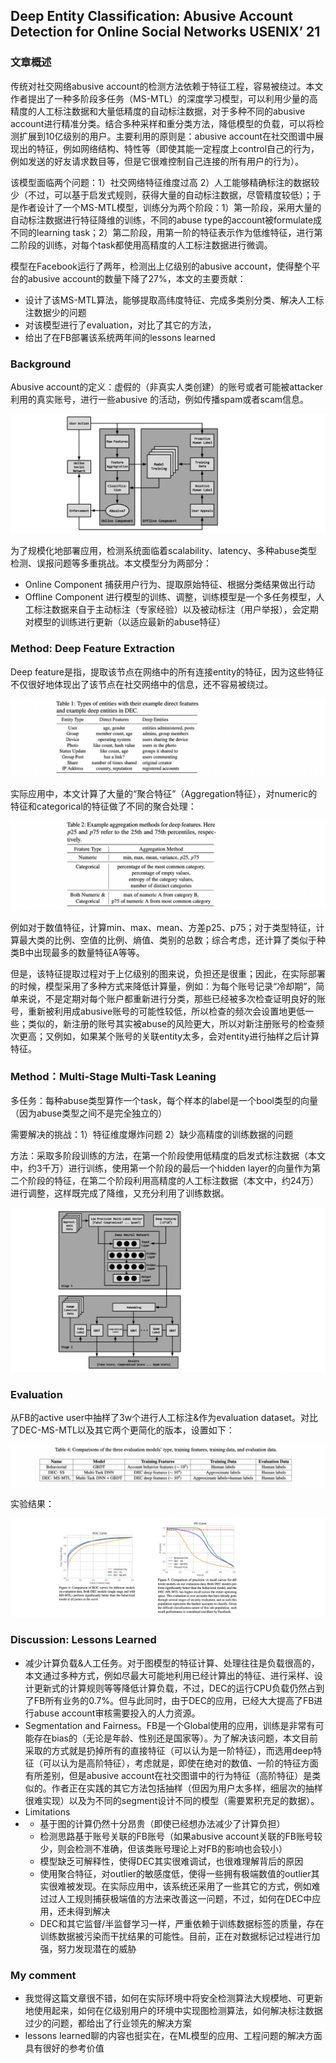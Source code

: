 ## Deep Entity Classification: Abusive Account Detection for Online Social Networks   USENIX’ 21

### 文章概述

传统对社交网络abusive account的检测方法依赖于特征工程，容易被绕过。本文作者提出了一种多阶段多任务（MS-MTL）的深度学习模型，可以利用少量的高精度的人工标注数据和大量低精度的自动标注数据，对于多种不同的abusive account进行精准分类。结合多种采样和重分类方法，降低模型的负载，可以将检测扩展到10亿级别的用户。主要利用的原则是：abusive account在社交图谱中展现出的特征，例如网络结构、特性等（即使其能一定程度上control自己的行为，例如发送的好友请求数目等，但是它很难控制自己连接的所有用户的行为）。

该模型面临两个问题：1）社交网络特征维度过高 2）人工能够精确标注的数据较少（不过，可以基于启发式规则，获得大量的自动标注数据，尽管精度较低）；于是作者设计了一个MS-MTL模型，训练分为两个阶段：1）第一阶段，采用大量的自动标注数据进行特征降维的训练，不同的abuse type的account被formulate成不同的learning task；2）第二阶段，用第一阶的特征表示作为低维特征，进行第二阶段的训练，对每个task都使用高精度的人工标注数据进行微调。

模型在Facebook运行了两年，检测出上亿级别的abusive account，使得整个平台的abusive account的数量下降了27%，本文的主要贡献：

- 设计了该MS-MTL算法，能够提取高纬度特征、完成多类别分类、解决人工标注数据少的问题
- 对该模型进行了evaluation，对比了其它的方法，
- 给出了在FB部署该系统两年间的lessons learned

### Background

Abusive account的定义：虚假的（非真实人类创建）的账号或者可能被attacker利用的真实账号，进行一些abusive 的活动，例如传播spam或者scam信息。

![image-20201208161508436](image/image-20201208161508436.png)

为了规模化地部署应用，检测系统面临着scalability、latency、多种abuse类型检测、误报问题等多重挑战。本文模型分为两部分：

- Online Component 捕获用户行为、提取原始特征、根据分类结果做出行动
- Offline Component 进行模型的训练、调整，训练模型是一个多任务模型，人工标注数据来自于主动标注（专家经验）以及被动标注（用户举报），会定期对模型的训练进行更新（以适应最新的abuse特征）

### Method: Deep Feature Extraction

Deep feature是指，提取该节点在网络中的所有连接entity的特征，因为这些特征不仅很好地体现出了该节点在社交网络中的信息，还不容易被绕过。

![image-20201208161538792](image/image-20201208161538792.png)

实际应用中，本文计算了大量的“聚合特征”（Aggregation特征），对numeric的特征和categorical的特征做了不同的聚合处理：

![image-20201208161610779](image/image-20201208161610779.png)

例如对于数值特征，计算min、max、mean、方差p25、p75；对于类型特征，计算最大类的比例、空值的比例、熵值、类别的总数；综合考虑，还计算了类似于种类B中出现最多的数量特征A等等。

但是，该特征提取过程对于上亿级别的图来说，负担还是很重；因此，在实际部署的时候，模型采用了多种方式来降低计算量，例如：为每个账号记录“冷却期”，简单来说，不是定期对每个账户都重新进行分类，那些已经被多次检查证明良好的账号，重新被利用成abusive账号的可能性较低，所以检查的频次会设置地更低一些；类似的，新注册的账号其实被abuse的风险更大，所以对新注册账号的检查频次更高；又例如，如果某个账号的关联entity太多，会对entity进行抽样之后计算特征。

### Method：Multi-Stage Multi-Task Leaning

多任务：每种abuse类型算作一个task，每个样本的label是一个bool类型的向量（因为abuse类型之间不是完全独立的）

需要解决的挑战：1）特征维度爆炸问题 2）缺少高精度的训练数据的问题

方法：采取多阶段训练的方法，在第一个阶段使用低精度的启发式标注数据（本文中，约3千万）进行训练，使用第一个阶段的最后一个hidden layer的向量作为第二个阶段的特征，在第二个阶段利用高精度的人工标注数据（本文中，约24万）进行调整，这样既完成了降维，又充分利用了训练数据。

![image-20201208161643829](image/image-20201208161643829.png)

### Evaluation

从FB的active user中抽样了3w个进行人工标注&作为evaluation dataset。对比了DEC-MS-MTL以及其它两个更简化的版本，设置如下：

![image-20201208161717290](image/image-20201208161717290.png)

实验结果：

![image-20201208161744347](image/image-20201208161744347.png)

### Discussion: Lessons Learned

- 减少计算负载&人工任务。对于图模型的特征计算、处理往往是负载很高的，本文通过多种方式，例如尽最大可能地利用已经计算出的特征、进行采样、设计更新式的计算规则等等降低计算负载，不过，DEC的运行CPU负载仍然占到了FB所有业务的0.7%。但与此同时，由于DEC的应用，已经大大提高了FB进行abuse account审核需要投入的人力资源。
- Segmentation and Fairness。FB是一个Global使用的应用，训练是非常有可能存在bias的（无论是年龄、性别还是国家等）。为了解决该问题，本文目前采取的方式就是扔掉所有的直接特征（可以认为是一阶特征），而选用deep特征（可以认为是高阶特征），考虑就是，即使在绝对的数值、一阶的特征方面有所差别，但是abusive account在社交图谱中的行为特征（高阶特征）是类似的。作者正在实践的其它方法包括抽样（但因为用户太多样，细层次的抽样很难实现）以及为不同的segment设计不同的模型（需要累积充足的数据）。
- Limitations
- - 基于图的计算仍然十分昂贵（即使已经想办法减少了计算负担）
  - 检测思路基于账号关联的FB账号（如果abusive account关联的FB账号较少，则会检测不准确，但该类账号理论上对FB的影响也会较小）
  - 模型缺乏可解释性，使得DEC其实很难调试，也很难理解背后的原因
  - 使用聚合特征，对outlier的敏感度低，使得一些拥有极端数值的outlier其实很难被发现。在实际应用中，该系统还采用了一些其它的方式，例如难过过人工规则捕获极端值的方法来改善这一问题，不过，如何在DEC中应用，还未得到解决
  - DEC和其它监督/半监督学习一样，严重依赖于训练数据标签的质量，存在训练数据被污染而干扰结果的可能性。目前，正在对数据标记过程进行加强，努力发现潜在的威胁

### My comment

- 我觉得这篇文章很不错，如何在实际环境中将安全检测算法大规模地、可更新地使用起来，如何在亿级别用户的环境中实现图检测算法，如何解决标注数据过少的问题，都给出了行业领先的解决方案
- lessons learned聊的内容也挺实在，在ML模型的应用、工程问题的解决方面具有很好的参考价值